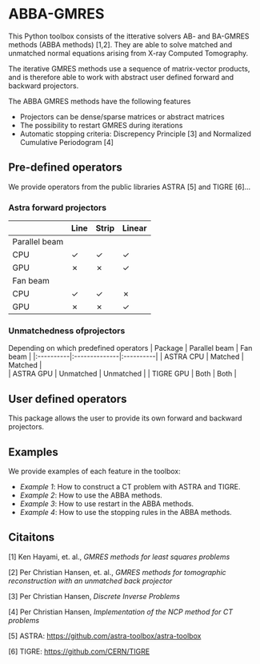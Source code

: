 # ABBA-GMRES
This Python toolbox consists of the itterative solvers AB- and BA-GMRES methods (ABBA methods) [1,2]. They are able to solve matched and unmatched normal equations arising from X-ray Computed Tomography.

The iterative GMRES methods use a sequence of matrix-vector products, and is therefore able to work with abstract user defined forward and backward projectors.

The ABBA GMRES methods have the following features
- Projectors can be dense/sparse matrices or abstract matrices
- The possibility to restart GMRES during iterations
- Automatic stopping criteria: Discrepency Principle [3] and Normalized Cumulative Periodogram [4]

## Pre-defined operators
We provide operators from the public libraries ASTRA [5] and TIGRE [6]...


### Astra forward projectors
|      | Line    | Strip   | Linear |
|:---- |:--------|:--------|:-------|
|     Parallel beam                 |
|CPU   | &check; | &check; | &check;|
|GPU   | &cross; | &cross; | &check;|
|     Fan beam                      |
|CPU   | &check; | &check; | &cross;|
|GPU   | &cross; | &cross; | &check;|


### Unmatchedness ofprojectors
Depending on which predefined operators 
| Package   | Parallel beam | Fan beam  |
|:----------|:--------------|:----------|
| ASTRA CPU | Matched       | Matched   |    
| ASTRA GPU | Unmatched     | Unmatched |
| TIGRE GPU | Both          | Both      |



## User defined operators
This package allows the user to provide its own forward and backward projectors.




## Examples
We provide examples of each feature in the toolbox:
- _Example 1_: How to construct a CT problem with ASTRA and TIGRE.
- _Example 2_: How to use the ABBA methods.
- _Example 3_: How to use restart in the ABBA methods.
- _Example 4_: How to use the stopping rules in the ABBA methods.

## Citaitons
[1] Ken Hayami, et. al., _GMRES methods for least squares problems_

[2] Per Christian Hansen, et. al., _GMRES methods for tomographic reconstruction with an unmatched back projector_

[3] Per Christian Hansen, _Discrete Inverse Problems_

[4] Per Christian Hansen, _Implementation of the NCP method for CT problems_

[5] ASTRA: https://github.com/astra-toolbox/astra-toolbox

[6] TIGRE: https://github.com/CERN/TIGRE